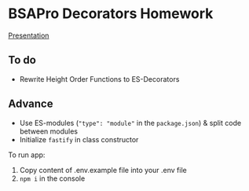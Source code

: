 # BSAPro Decorators Homework

[Presentation](https://www.mentimeter.com/app/presentation/al8pqeioijbsrac47f4omod13pnqfexq)

## To do

- Rewrite Height Order Functions to ES-Decorators

## Advance

- Use ES-modules (`"type": "module"` in the `package.json`) & split code between modules
- Initialize `fastify` in class constructor

To run app:
1. Copy content of .env.example file into your .env file
2. <code>npm i</code> in the console


